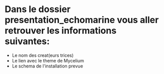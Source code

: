 # Dans le dossier presentation_echomarine vous aller retrouver les informations suivantes: 

- Le nom des creat(eurs trices) 
- Le lien avec le theme de Mycelium 
- Le schema de l'installation prevue
